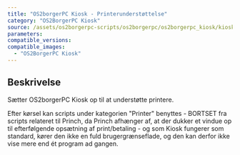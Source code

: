 ```yaml
---
title: "OS2borgerPC Kiosk - Printerunderstøttelse"
category: "OS2BorgerPC Kiosk"
source: /assets/os2borgerpc-scripts/os2borgerpc/os2borgerpc_kiosk/kiosk_printer_support.sh
parameters:
compatible_versions:
compatible_images:
  - "OS2BorgerPC Kiosk"
---
```


## Beskrivelse
Sætter OS2borgerPC Kiosk op til at understøtte printere.

Efter kørsel kan scripts under kategorien "Printer" benyttes - BORTSET fra scripts relateret til Princh, da Princh afhænger af, at der dukker et vindue op til efterfølgende opsætning af print/betaling - og som Kiosk fungerer som standard, kører den ikke en fuld brugergrænseflade, og den kan derfor ikke vise mere end ét program ad gangen.